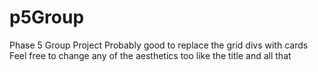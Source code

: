 # p5Group
Phase 5 Group Project
Probably good to replace the grid divs with cards
Feel free to change any of the aesthetics too like the title and all that
